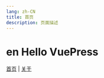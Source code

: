 ```yaml
---
lang: zh-CN
title: 首页
description: 页面描述
---
```


# en Hello VuePress

[首页](../README.md) | [关于](../about.md)
